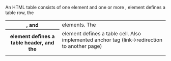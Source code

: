 An HTML table consists of one <table> element and one or more <tr>, <th>, and <td> elements.
The <tr> element defines a table row, the <th> element defines a table header, and the <td> element defines a table cell.
Also implemented anchor tag (link->redirection to another page)

